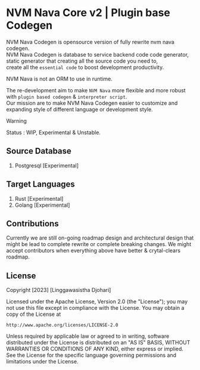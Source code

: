 # NVM Nava Core v2 | Plugin base Codegen

NVM Nava Codegen is opensource version of fully rewrite nvm nava codegen.<br/>
NVM Nava Codegen is database to service backend code code generator, static generator that creating all the source code you need to,<br/>
create all the ```essential code``` to boost development productivity.<br/>

NVM Nava is not an ORM to use in runtime.


The re-development aim to make ```NVM Nava``` more flexible and more robust with ```plugin based codegen```  &amp; ```interpreter script```.<br/>
Our mission are to make NVM Nava Codegen easier to customize and expanding style of different language or development style. 


> [!WARNING]
Status : WIP, Experimental & Unstable.  

## Source Database
1. Postgresql [Experimental]
   
## Target Languages
1. Rust [Experimental]
2. Golang [Experimental]

## Contributions

Currently we are still on-going roadmap design and architectural design that might be lead to complete rewrite or complete breaking changes.
We might accept contributors when everything above have better & crytal-clears roadmap.

## License

Copyright [2023] [Linggawasistha Djohari]

Licensed under the Apache License, Version 2.0 (the "License");
you may not use this file except in compliance with the License.
You may obtain a copy of the License at

    http://www.apache.org/licenses/LICENSE-2.0

Unless required by applicable law or agreed to in writing, software
distributed under the License is distributed on an "AS IS" BASIS,
WITHOUT WARRANTIES OR CONDITIONS OF ANY KIND, either express or implied.
See the License for the specific language governing permissions and
limitations under the License.
